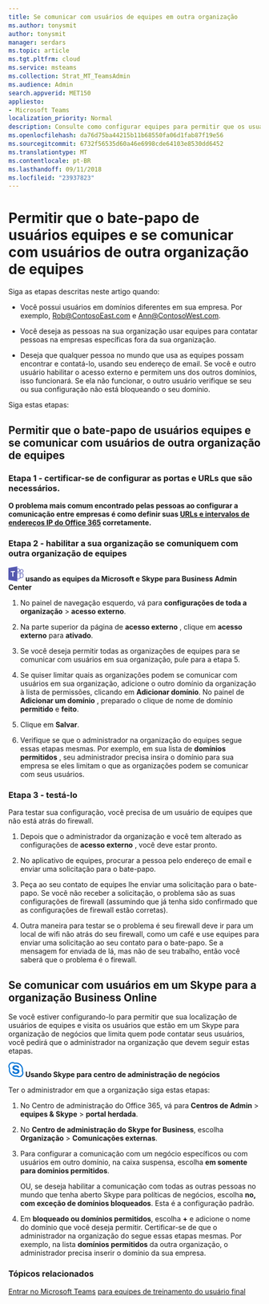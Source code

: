 ```yaml
---
title: Se comunicar com usuários de equipes em outra organização
ms.author: tonysmit
author: tonysmit
manager: serdars
ms.topic: article
ms.tgt.pltfrm: cloud
ms.service: msteams
ms.collection: Strat_MT_TeamsAdmin
ms.audience: Admin
search.appverid: MET150
appliesto:
- Microsoft Teams
localization_priority: Normal
description: Consulte como configurar equipes para permitir que os usuários se comuniquem com usuários de outra organização.
ms.openlocfilehash: da76d75ba44215b11b68550fa06d1fab87f19e56
ms.sourcegitcommit: 6732f56535d60a46e6998cde64103e8530dd6452
ms.translationtype: MT
ms.contentlocale: pt-BR
ms.lasthandoff: 09/11/2018
ms.locfileid: "23937823"
---
```

# <a name="let-your-teams-users-chat-and-communicate-with-users-in-another-teams-organization"></a>Permitir que o bate-papo de usuários equipes e se comunicar com usuários de outra organização de equipes

Siga as etapas descritas neste artigo quando:
  
- Você possui usuários em domínios diferentes em sua empresa. Por exemplo, Rob@ContosoEast.com e Ann@ContosoWest.com.
    
- Você deseja as pessoas na sua organização usar equipes para contatar pessoas na empresas específicas fora da sua organização.
    
- Deseja que qualquer pessoa no mundo que usa as equipes possam encontrar e contatá-lo, usando seu endereço de email. Se você e outro usuário habilitar o acesso externo e permitem uns dos outros domínios, isso funcionará. Se ela não funcionar, o outro usuário verifique se seu ou sua configuração não está bloqueando o seu domínio.

Siga estas etapas:

## <a name="let-your-teams-users-chat-and-communicate-with-users-in-another-teams-organization"></a>Permitir que o bate-papo de usuários equipes e se comunicar com usuários de outra organização de equipes

### <a name="step-1---make-sure-to-set-up-the-ports-and-urls-that-are-needed"></a>Etapa 1 - certificar-se de configurar as portas e URLs que são necessários.

**O problema mais comum encontrado pelas pessoas ao configurar a comunicação entre empresas é como definir suas [URLs e intervalos de endereços IP do Office 365](https://docs.microsoft.com/microsoftteams/office-365-urls-ip-address-ranges) corretamente.**

### <a name="step-2---enable-your-organization-to-communicate-with-another-teams-organization"></a>Etapa 2 - habilitar a sua organização se comuniquem com outra organização de equipes

![as equipes de logotipo-30x30.png](media/teams-logo-30x30.png) **usando as equipes da Microsoft e Skype para Business Admin Center**

   1. No painel de navegação esquerdo, vá para **configurações de toda a organização** > **acesso externo**. 

   2. Na parte superior da página de **acesso externo** , clique em **acesso externo** para **ativado**. 

   3. Se você deseja permitir todas as organizações de equipes para se comunicar com usuários em sua organização, pule para a etapa 5. 
   
   4. Se quiser limitar quais as organizações podem se comunicar com usuários em sua organização, adicione o outro domínio da organização à lista de permissões, clicando em **Adicionar domínio**. No painel de **Adicionar um domínio** , preparado o clique de nome de domínio **permitido** e **feito**.

   4. Clique em **Salvar**. 

   5. Verifique se que o administrador na organização do equipes segue essas etapas mesmas. Por exemplo, em sua lista de **domínios permitidos** , seu administrador precisa insira o domínio para sua empresa se eles limitam o que as organizações podem se comunicar com seus usuários. 

### <a name="step-3---test-it"></a>Etapa 3 - testá-lo
Para testar sua configuração, você precisa de um usuário de equipes que não está atrás do firewall.
  
   1. Depois que o administrador da organização e você tem alterado as configurações de **acesso externo** , você deve estar pronto.
    
   2. No aplicativo de equipes, procurar a pessoa pelo endereço de email e enviar uma solicitação para o bate-papo.
    
   3. Peça ao seu contato de equipes lhe enviar uma solicitação para o bate-papo. Se você não receber a solicitação, o problema são as suas configurações de firewall (assumindo que já tenha sido confirmado que as configurações de firewall estão corretas).
    
   4. Outra maneira para testar se o problema é seu firewall deve ir para um local de wifi não atrás do seu firewall, como um café e use equipes para enviar uma solicitação ao seu contato para o bate-papo. Se a mensagem for enviada de lá, mas não de seu trabalho, então você saberá que o problema é o firewall.

## <a name="communicate-with-users-in-a-skype-for-business-online-organization"></a>Se comunicar com usuários em um Skype para a organização Business Online

Se você estiver configurando-lo para permitir que sua localização de usuários de equipes e visita os usuários que estão em um Skype para organização de negócios que limita quem pode contatar seus usuários, você pedirá que o administrador na organização que devem seguir estas etapas.

![logotipo-sfb-30x30.png](media/sfb-logo-30x30.png) **Usando Skype para centro de administração de negócios** 

Ter o administrador em que a organização siga estas etapas:
    
1. No Centro de administração do Office 365, vá para **Centros de Admin** > **equipes & Skype** > **portal herdada**.
  
2. No **Centro de administração do Skype for Business**, escolha **Organização** > **Comunicações externas**.
    
3. Para configurar a comunicação com um negócio específicos ou com usuários em outro domínio, na caixa suspensa, escolha **em somente para domínios permitidos**.
    
    OU, se deseja habilitar a comunicação com todas as outras pessoas no mundo que tenha aberto Skype para políticas de negócios, escolha **no, com exceção de domínios bloqueados**. Esta é a configuração padrão.
    
4. Em **bloqueado ou domínios permitidos**, escolha **+** e adicione o nome do domínio que você deseja permitir. Certificar-se de que o administrador na organização do segue essas etapas mesmas. Por exemplo, na lista **domínios permitidos** da outra organização, o administrador precisa inserir o domínio da sua empresa.
    
### <a name="related-topics"></a>Tópicos relacionados

[Entrar no Microsoft Teams](sign-in-teams.md)
[para equipes de treinamento do usuário final](enduser-training.md)

